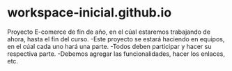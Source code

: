# workspace-inicial.github.io
Proyecto E-comerce de fin de año, en el cúal estaremos trabajando de ahora, hasta el fin del curso.
-Este proyecto se estará haciendo en equipos, en el cúal cada uno hará una parte.
-Todos deben participar y hacer su respectiva parte.
-Debemos agregar las funcionalidades, hacer los enlaces, etc.
